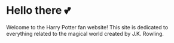 # Hello there 💕

Welcome to the Harry Potter fan website! This site is dedicated to everything related to the magical world created by J.K. Rowling.

